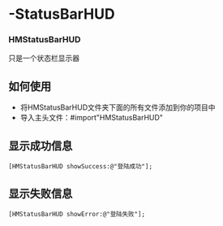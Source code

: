 # -StatusBarHUD
### HMStatusBarHUD
只是一个状态栏显示器

## 如何使用
* 将HMStatusBarHUD文件夹下面的所有文件添加到你的项目中
* 导入主头文件：#import"HMStatusBarHUD"

## 显示成功信息
````objc
[HMStatusBarHUD showSuccess:@"登陆成功"];
````

## 显示失败信息
````objc
[HMStatusBarHUD showError:@"登陆失败"];
````
